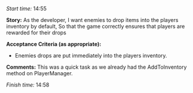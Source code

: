 *Start time:* 14:55

**Story:** 
As the developer, I want enemies to drop items into the players inventory by default,
So that the game correctly ensures that players are rewarded for their drops

**Acceptance Criteria (as appropriate):**
- Enemies drops are put immediately into the players inventory.

**Comments:** 
This was a quick task as we already had the AddToInventory method on PlayerManager.

*Finish time:* 14:58